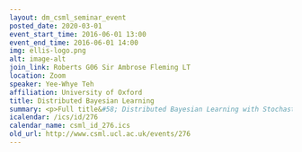 ```yaml
---
layout: dm_csml_seminar_event
posted_date: 2020-03-01
event_start_time: 2016-06-01 13:00
event_end_time: 2016-06-01 14:00
img: ellis-logo.png
alt: image-alt
join_link: Roberts G06 Sir Ambrose Fleming LT
location: Zoom
speaker: Yee-Whye Teh
affiliation: University of Oxford
title: Distributed Bayesian Learning
summary: <p>Full title&#58; Distributed Bayesian Learning with Stochastic Natural-gradient<br/>Expectation Propagation and the Posterior Server</p><p>We make two contributions to Bayesian machine learning algorithms. Firstly, we propose stochastic natural gradient expectation propagation (SNEP), a novel alternative to expectation propagation (EP), a popular variational inference algorithm. SNEP is a black box variational algorithm, in that it does not require any simplifying assumptions on the distribution of interest, beyond the existence of some Monte Carlo sampler for estimating the moments of the EP tilted distributions. Further, as opposed to EP which has no guarantee of convergence, SNEP can be shown to be convergent, even when using Monte Carlo moment estimates.</p><p>Secondly, we propose a novel architecture for distributed Bayesian learning which we call the posterior server. The posterior server allows scalable and robust Bayesian learning in cases where a dataset is stored in a distributed manner across a cluster, with each compute node containing a disjoint subset of data. An independent Markov chain Monte Carlo (MCMC) sampler is run on each compute node, with direct  access only to the local data subset, but which targets an approximation to the global posterior distribution given all data across the whole cluster. This is achieved by using a distributed asynchronous implementation of SNEP to pass messages across the cluster. We demonstrate SNEP and the posterior server on distributed Bayesian learning of logistic regression and neural networks.</p><p>Authors&#58; Yee Whye Teh, Leonard Hasenclever, Thibaut Lienart, Sebastian<br/>Vollmer, Stefan Webb, Balaji Lakshminarayanan, Charles Blundell</p><p><a href="http&#58;//arxiv.org/abs/1512.09327">Paper</a></p><p><a href="http&#58;//www.stats.ox.ac.uk/~teh/">Speaker website</a></p>
icalendar: /ics/id/276
calendar_name: csml_id_276.ics
old_url: http://www.csml.ucl.ac.uk/events/276
---
```

